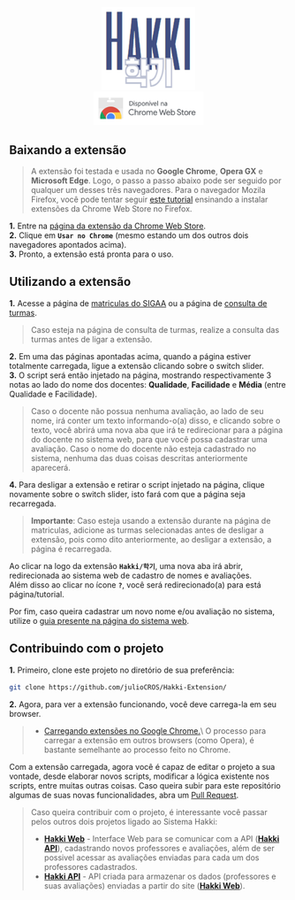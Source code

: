 <p align = "center">
<img width="170" src="https://github.com/julioCROS/Hakki-Extension/blob/main/images/hakki_title.png"></br>
<img width="200" src="https://github.com/julioCROS/Hakki-Extension/blob/main/images/extension.png">
</p>

## Baixando a extensão
> A extensão foi testada e usada no **Google Chrome**, **Opera GX** e **Microsoft Edge**. Logo, o passo a passo abaixo pode ser seguido por qualquer um desses três navegadores. Para o navegador Mozila Firefox, você pode tentar seguir [este tutorial](https://olhardigital.com.br/2018/04/02/dicas-e-tutoriais/como-instalar-extensoes-do-navegador-chrome-no-firefox/) ensinando a instalar extensões da Chrome Web Store no Firefox.

**1.** Entre na [página da extensão da Chrome Web Store](https://chrome.google.com/webstore?hl=pt-br). </br>
**2.** Clique em **`Usar no Chrome`** (mesmo estando um dos outros dois navegadores apontados acima). </br>
**3.** Pronto, a extensão está pronta para o uso.

## Utilizando a extensão
**1.** Acesse a página de [matriculas do SIGAA](https://sig.cefetmg.br/sigaa/graduacao/matricula/turmas_curriculo.jsf#) ou a página de [consulta de turmas](https://sig.cefetmg.br/sigaa/portais/discente/discente.jsf). </br>

> Caso esteja na página de consulta de turmas, realize a consulta das turmas antes de ligar a extensão.

**2.** Em uma das páginas apontadas acima, quando a página estiver totalmente carregada, ligue a extensão clicando sobre o switch slider. </br>
**3.** O script será então injetado na página, mostrando respectivamente 3 notas ao lado do nome dos docentes: **Qualidade**, **Facilidade** e **Média** (entre Qualidade e Facilidade). 

> Caso o docente não possua nenhuma avaliação, ao lado de seu nome, irá conter um texto informando-o(a) disso, e clicando sobre o texto, você abrirá uma nova aba que irá te redirecionar para a página do docente no sistema web, para que você possa cadastrar uma avaliação. Caso o nome do docente não esteja cadastrado no sistema, nenhuma das duas coisas descritas anteriormente aparecerá. </br>

**4.** Para desligar a extensão e retirar o script injetado na página, clique novamente sobre o switch slider, isto fará com que a página seja recarregada. </br>

> **Importante**: Caso esteja usando a extensão durante na página de matriculas, adicione as turmas selecionadas antes de desligar a extensão, pois como dito anteriormente, ao desligar a extensão, a página é recarregada.

Ao clicar na logo da extensão **`Hakki/학기`**, uma nova aba irá abrir, redirecionada ao sistema web de cadastro de nomes e avaliações. </br>
Além disso ao clicar no ícone **`?`**, você será redirecionado(a) para está página/tutorial. <br/>

Por fim, caso queira cadastrar um novo nome e/ou avaliação no sistema, utilize o [guia presente na página do sistema web](https://github.com/julioCROS/Hakki-Web).

## Contribuindo com o projeto

**1.** Primeiro, clone este projeto no diretório de sua preferência:
```bash
git clone https://github.com/julioCROS/Hakki-Extension/
```

**2.** Agora, para ver a extensão funcionando, você deve carrega-la em seu browser. 
> - [Carregando extensões no Google Chrome.](https://support.google.com/chrome/a/answer/2714278?hl=pt-BR#:~:text=Acesse%20chrome%3A%2F%2Fextensions%2F.,pasta%20do%20app%20ou%20extensão.)\
> O processo para carregar a extensão em outros browsers (como Opera), é bastante semelhante ao processo feito no Chrome.

Com a extensão carregada, agora você é capaz de editar o projeto a sua vontade, desde elaborar novos scripts, modificar a lógica existente nos scripts, entre muitas outras coisas. Caso queira subir para este repositório algumas de suas novas funcionalidades, abra um [Pull Request](https://docs.github.com/pt/pull-requests/collaborating-with-pull-requests/proposing-changes-to-your-work-with-pull-requests/creating-a-pull-request).

>Caso queira contribuir com o projeto, é interessante você passar pelos outros dois projetos ligado ao Sistema Hakki:
> - [**Hakki Web**](https://github.com/julioCROS/Hakki-Web) - Interface Web para se comunicar com a API ([**Hakki API**](https://github.com/julioCROS/Hakki-API)), cadastrando novos professores e avaliações, além de ser possivel acessar as avaliações enviadas para cada um dos professores cadastrados.
> - [**Hakki API**](https://github.com/julioCROS/Hakki-API) - API criada para armazenar os dados (professores e suas avaliações) enviadas a partir do site ([**Hakki Web**](https://github.com/julioCROS/Hakki-Web/)).
